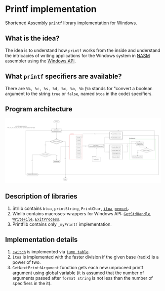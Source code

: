 # Printf implementation
Shortened Assembly [`printf`](https://en.cppreference.com/w/c/io/fprintf) library implementation for Windows.

## What is the idea?
The idea is to understand how `printf` works from the inside and understand the intricacies of writing applications for the Windows system in [NASM](https://www.nasm.us/) assembler using the [Windows API](https://docs.microsoft.com/en-us/previous-versions//cc433218(v=vs.85)?redirectedfrom=MSDN).

## What `printf` specifiers are available?
There are `%%, %c, %s, %d, %x, %o, %b` (`%b` stands for "convert a boolean argument to the string `true` or `false`, named `btoa` in the code) specifiers.

## Program architecture
![Program architecture](https://github.com/V13kv/ownPrintf/blob/main/printf.png)

## Description of libraries
1. Strlib contains `btoa`, `printString`, `PrintChar`, [`itoa`](https://www.cplusplus.com/reference/cstdlib/itoa/), [`memset`](https://en.cppreference.com/w/c/string/byte/memset).
2. Winlib contains macroses-wrappers for Windows API: [`GetStdHandle`](https://docs.microsoft.com/en-us/windows/console/getstdhandle), [`WriteFile`](https://docs.microsoft.com/en-us/windows/win32/api/fileapi/nf-fileapi-writefile), [`ExitProcess`](https://docs.microsoft.com/en-us/windows/win32/api/processthreadsapi/nf-processthreadsapi-exitprocess).
3. Printflib contains only `_myPrintf` implementation.

## Implementation details
1. [`switch`](https://en.cppreference.com/w/cpp/language/switch) is implemented via [`jump table`](https://en.wikipedia.org/wiki/Branch_table).
2. `itoa` is implemented with the faster division if the given base (radix) is a power of two.
3. `GetNextPrintfArgument` function gets each new unproceed printf argument using global variable (it is assumed that the number of arguments passed after `format string` is not less than the number of specifiers in the it).
